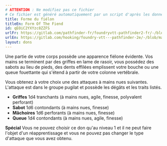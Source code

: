 ```yaml
---
# ATTENTION : Ne modifiez pas ce fichier
# Ce fichier est généré automatiquement par un script d'après les données du module Foundry VTT officiel et de sa traduction
title: Forme du fiélon
titleEn: Form Of The Fiend
id: qEOiC2YXYzc8ZZFS
urlFr: https://gitlab.com/pathfinder-fr/foundryvtt-pathfinder2-fr/-/blob/master/data/feats/qEOiC2YXYzc8ZZFS.htm
urlEn: https://gitlab.com/hooking/foundry-vtt---pathfinder-2e/-/blob/master/packs/data/feats.db/form-of-the-fiend.json
layout: dons
---
```

Une partie de votre corps possède une apparence fiélone évidente. Vos mains se terminent par des griffes en lame de rasoir, vous possédez des sabots au lieu de pieds, des dents effilées emplissent votre bouche ou une queue fouettante qui s'étend à partir de votre colonne vertébrale.

Vous obtenez à votre choix une des attaques à mains nues suivantes. L'attaque est dans le groupe pugilat et possède les dégâts et les traits listés.

- **Griffes** <a class="inline-roll roll" data-mode="roll" data-flavor="slashing" data-formula="1d4" title="slashing"><i class="fas fa-dice-d20"></i> 1d4</a> tranchants (à mains nues, agile, finesse, polyvalent perforant)
- **Sabot** <a class="inline-roll roll" data-mode="roll" data-flavor="bludgeoning" data-formula="1d6" title="bludgeoning"><i class="fas fa-dice-d20"></i> 1d6</a> contondants (à mains nues, finesse)
- **Mâchoires** <a class="inline-roll roll" data-mode="roll" data-flavor="piercing" data-formula="1d6" title="piercing"><i class="fas fa-dice-d20"></i> 1d6</a> perforants (à mains nues, finesse)
- **Queue** <a class="inline-roll roll" data-mode="roll" data-flavor="bludgeoning" data-formula="1d4" title="bludgeoning"><i class="fas fa-dice-d20"></i>1d4</a> contondants (à mains nues, agile, finesse)

**Spécial** Vous ne pouvez choisir ce don qu'au niveau 1 et il ne peut faire l'objet d'un réapprentissage et vous ne pouvez pas changer le type d'attaque que vous avez obtenu.
